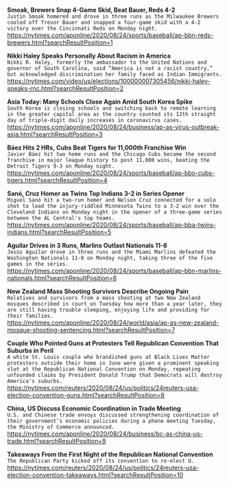 **Smoak, Brewers Snap 4-Game Skid, Beat Bauer, Reds 4-2**\
`Justin Smoak homered and drove in three runs as the Milwaukee Brewers cooled off Trevor Bauer and snapped a four-game skid with a 4-2 victory over the Cincinnati Reds on Monday night.`\
https://nytimes.com/aponline/2020/08/24/sports/baseball/ap-bbn-reds-brewers.html?searchResultPosition=1

**Nikki Haley Speaks Personally About Racism in America**\
`Nikki R. Haley, formerly the ambassador to the United Nations and governor of South Carolina, said “America is not a racist country,” but acknowledged discrimination her family faced as Indian Immigrants.`\
https://nytimes.com/video/us/elections/100000007305456/nikki-haley-speaks-rnc.html?searchResultPosition=2

**Asia Today: Many Schools Close Again Amid South Korea Spike**\
`South Korea is closing schools and switching back to remote learning in the greater capital area as the country counted its 12th straight day of triple-digit daily increases in coronavirus cases.`\
https://nytimes.com/aponline/2020/08/24/business/ap-as-virus-outbreak-asia.html?searchResultPosition=3

**Báez Hits 2 HRs, Cubs Beat Tigers for 11,000th Franchise Win**\
`Javier Báez hit two home runs and the Chicago Cubs became the second franchise in major league history to post 11,000 wins, beating the Detroit Tigers 9-3 on Monday night.`\
https://nytimes.com/aponline/2020/08/24/sports/baseball/ap-bbo-cubs-tigers.html?searchResultPosition=4

**Sanó, Cruz Homer as Twins Top Indians 3-2 in Series Opener**\
`Miguel Sanó hit a two-run homer and Nelson Cruz connected for a solo shot to lead the injury-riddled Minnesota Twins to a 3-2 win over the Cleveland Indians on Monday night in the opener of a three-game series between the AL Central's top teams.`\
https://nytimes.com/aponline/2020/08/24/sports/baseball/ap-bba-twins-indians.html?searchResultPosition=5

**Aguilar Drives in 3 Runs, Marlins Outlast Nationals 11-8**\
`Jesús Aguilar drove in three runs and the Miami Marlins defeated the Washington Nationals 11-8 on Monday night, taking three of the five games in the series.`\
https://nytimes.com/aponline/2020/08/24/sports/baseball/ap-bbn-marlins-nationals.html?searchResultPosition=6

**New Zealand Mass Shooting Survivors Describe Ongoing Pain**\
`Relatives and survivors from a mass shooting at two New Zealand mosques described in court on Tuesday how more than a year later, they are still having trouble sleeping, enjoying life and providing for their families.`\
https://nytimes.com/aponline/2020/08/24/world/asia/ap-as-new-zealand-mosque-shooting-sentencing.html?searchResultPosition=7

**Couple Who Pointed Guns at Protesters Tell Republican Convention That Suburbs in Peril**\
`A white St. Louis couple who brandished guns at Black Lives Matter protesters outside their home in June were given a prominent speaking slot at the Republican National Convention on Monday, repeating unfounded claims by President Donald Trump that Democrats will destroy America's suburbs.`\
https://nytimes.com/reuters/2020/08/24/us/politics/24reuters-usa-election-convention-guns.html?searchResultPosition=8

**China, US Discuss Economic Coordination in Trade Meeting**\
`U.S. and Chinese trade envoys discussed strengthening coordination of their government’s economic policies during a phone meeting Tuesday, the Ministry of Commerce announced. `\
https://nytimes.com/aponline/2020/08/24/business/bc-as-china-us-trade.html?searchResultPosition=9

**Takeaways From the First Night of the Republican National Convention**\
`The Republican Party kicked off its convention to re-elect U.`\
https://nytimes.com/reuters/2020/08/24/us/politics/24reuters-usa-election-convention-takeaways.html?searchResultPosition=10

